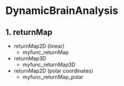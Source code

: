 # DynamicBrainAnalysis

## 1. returnMap
  - returnMap2D (linear)
    - myfunc_returnMap
  - returnMap3D
    - myfunc_returnMap3D
  - returnMap2D (polar coordinates)
    - myfunc_returnMap_polar
